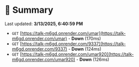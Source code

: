 # 📖 Summary
Last updated: **3/13/2025, 6:40:59 PM**

- `GET` [https://talk-m6gd.onrender.com/umar](https://talk-m6gd.onrender.com/umar) - **Down** (170ms)
- `GET` [https://talk-m6gd.onrender.com/9337](https://talk-m6gd.onrender.com/9337) - **Down** (124ms)
- `GET` [https://talk-m6gd.onrender.com/umar920](https://talk-m6gd.onrender.com/umar920) - **Down** (126ms)
